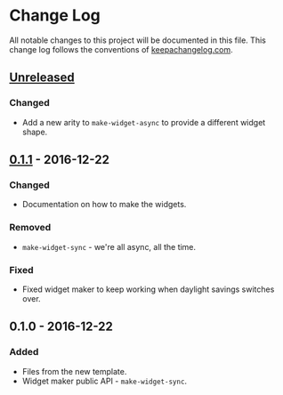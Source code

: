 # Change Log
All notable changes to this project will be documented in this file. This change log follows the conventions of [keepachangelog.com](http://keepachangelog.com/).

## [Unreleased]
### Changed
- Add a new arity to `make-widget-async` to provide a different widget shape.

## [0.1.1] - 2016-12-22
### Changed
- Documentation on how to make the widgets.

### Removed
- `make-widget-sync` - we're all async, all the time.

### Fixed
- Fixed widget maker to keep working when daylight savings switches over.

## 0.1.0 - 2016-12-22
### Added
- Files from the new template.
- Widget maker public API - `make-widget-sync`.

[Unreleased]: https://github.com/your-name/day-16/compare/0.1.1...HEAD
[0.1.1]: https://github.com/your-name/day-16/compare/0.1.0...0.1.1
